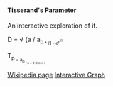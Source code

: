﻿#### Tisserand's Parameter ####

An interactive exploration of it.

D = √ (a / a<sub>p<sub> * (1 - e<sup>p<sup>))  

T<sub>p<sub> = a<sub>p<sub> / a + 2 D cos i  

[Wikipedia page](https://en.wikipedia.org/wiki/Tisserand's_parameter)
[Interactive Graph](tisserand.html)  
